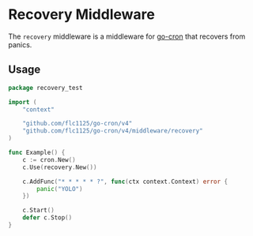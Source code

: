 # Recovery Middleware

The `recovery` middleware is a middleware for [go-cron](https://github.com/flc1125/go-cron) that recovers from panics.

## Usage

```go
package recovery_test

import (
	"context"

	"github.com/flc1125/go-cron/v4"
	"github.com/flc1125/go-cron/v4/middleware/recovery"
)

func Example() {
	c := cron.New()
	c.Use(recovery.New())

	c.AddFunc("* * * * * ?", func(ctx context.Context) error {
		panic("YOLO")
	})

	c.Start()
	defer c.Stop()
}
```